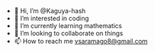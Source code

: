 - 👋 Hi, I’m @Kaguya-hash
- 👀 I’m interested in coding
- 🌱 I’m currently learning mathematics
- 💞️ I’m looking to collaborate on things
- 📫 How to reach me vsaramago8@gmail.com

<!---
Kaguya-hash/Kaguya-hash is a ✨ special ✨ repository because its `README.md` (this file) appears on your GitHub profile.
You can click the Preview link to take a look at your changes.
--->
